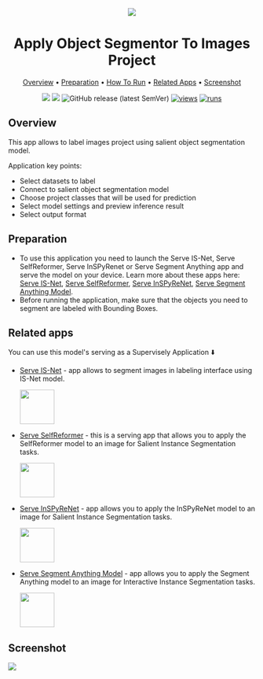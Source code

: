 <div align="center" markdown>
<img src="https://user-images.githubusercontent.com/119248312/229512592-aa88dd5e-6653-4994-bd21-77ae4cfb0664.jpg"/>
  
# Apply Object Segmentor To Images Project
  
<p align="center">
  <a href="#Overview">Overview</a> •
  <a href="#Preparation">Preparation</a> •
  <a href="#How-To-Run">How To Run</a> •
  <a href="#Related-Apps">Related Apps</a> •
  <a href="#Screenshot">Screenshot</a>
</p>
  
[![](https://img.shields.io/badge/supervisely-ecosystem-brightgreen)](https://ecosystem.supervisely.com/apps/supervisely-ecosystem/apply-object-segmentor-to-images-project)
[![](https://img.shields.io/badge/slack-chat-green.svg?logo=slack)](https://supervisely.com/slack)
![GitHub release (latest SemVer)](https://img.shields.io/github/v/release/supervisely-ecosystem/apply-object-segmentor-to-images-project)
[![views](https://app.supervisely.com/img/badges/views/supervisely-ecosystem/apply-object-segmentor-to-images-project.png)](https://supervisely.com)
[![runs](https://app.supervisely.com/img/badges/runs/supervisely-ecosystem/apply-object-segmentor-to-images-project.png)](https://supervisely.com)

</div>

## Overview

This app allows to label images project using salient object segmentation model.

Application key points:

- Select datasets to label
- Connect to salient object segmentation model
- Choose project classes that will be used for prediction
- Select model settings and preview inference result
- Select output format

## Preparation

- To use this application you need to launch the Serve IS-Net, Serve SelfReformer, Serve InSPyRenet or Serve Segment Anything app and serve the model on your device. Learn more about these apps here: [Serve IS-Net](https://ecosystem.supervisely.com/apps/serve-isnet), [Serve SelfReformer](https://ecosystem.supervisely.com/apps/serve-selfreformer), [Serve InSPyReNet](https://ecosystem.supervisely.com/apps/serve-inspyrenet), [Serve Segment Anything Model](https://ecosystem.supervisely.com/apps/serve-segment-anything-model).
- Before running the application, make sure that the objects you need to segment are labeled with Bounding Boxes.

## Related apps

You can use this model's serving as a Supervisely Application ⬇️

- [Serve IS-Net](https://ecosystem.supervisely.com/apps/serve-isnet) - app allows to segment images in labeling interface using IS-Net model.  
    
    <img data-key="sly-module-link" data-module-slug="supervisely-ecosystem/serve-isnet" src="https://user-images.githubusercontent.com/115161827/229478001-0be3c5bc-b152-4e07-a937-1d19f1687add.png" height="70px" margin-bottom="20px"/>
    
- [Serve SelfReformer](https://ecosystem.supervisely.com/apps/serve-selfreformer) - this is a serving app that allows you to apply the SelfReformer model to an image for  Salient Instance Segmentation tasks. 
    
    <img data-key="sly-module-link" data-module-slug="supervisely-ecosystem/serve-selfreformer" src="https://user-images.githubusercontent.com/115161827/229481263-09f0605c-40b1-4193-ba7f-8f3b06a53578.png" height="70px" margin-bottom="20px"/>
    
- [Serve InSPyReNet](https://ecosystem.supervisely.com/apps/serve-inspyrenet) - app allows you to apply the InSPyReNet model to an image for Salient Instance Segmentation tasks.  
    
    <img data-key="sly-module-link" data-module-slug="supervisely-ecosystem/serve-inspyrenet" src="https://user-images.githubusercontent.com/115161827/229483668-dc48e163-5b11-4c0e-b323-e6e0d7c5df43.png" height="70px" margin-bottom="20px"/>

- [Serve Segment Anything Model](https://ecosystem.supervisely.com/apps/serve-segment-anything-model) - app allows you to apply the Segment Anything model to an image for Interactive Instance Segmentation tasks.  
    
    <img data-key="sly-module-link" data-module-slug="supervisely-ecosystem/serve-segment-anything-model" src="https://user-images.githubusercontent.com/115161827/233978846-c6d7415e-aaeb-4db9-b981-9b26737cc054.png" height="70px" margin-bottom="20px"/>
   
## Screenshot

<img src="https://user-images.githubusercontent.com/119248312/229124111-3da682a6-728f-4b98-9b9e-0ad2693787ed.jpg"/>

